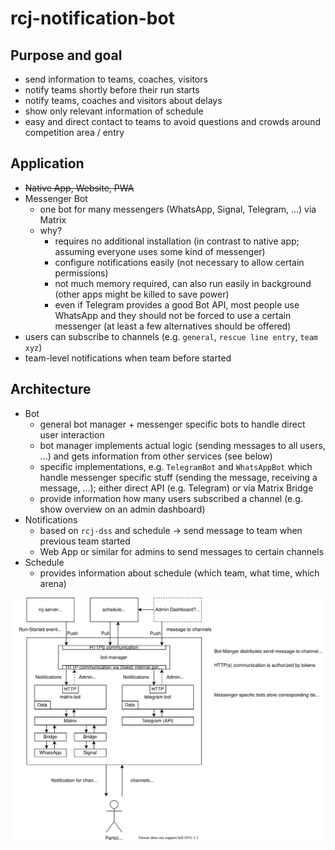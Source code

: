 # rcj-notification-bot

## Purpose and goal

* send information to teams, coaches, visitors
* notify teams shortly before their run starts
* notify teams, coaches and visitors about delays
* show only relevant information of schedule
* easy and direct contact to teams to avoid questions and crowds around competition area / entry

## Application

* <s>Native App, Website, PWA</s>
* Messenger Bot
  * one bot for many messengers (WhatsApp, Signal, Telegram, ...) via Matrix
  * why?
    * requires no additional installation (in contrast to native app; assuming everyone uses some kind of messenger)
    * configure notifications easily (not necessary to allow certain permissions)
    * not much memory required, can also run easily in background (other apps might be killed to save power)
    * even if Telegram provides a good Bot API, most people use WhatsApp and they should not be forced to use a certain messenger (at least a few alternatives should be offered)
* users can subscribe to channels (e.g. `general`, `rescue line entry`, `team xyz`)
* team-level notifications when team before started

## Architecture

* Bot
  * general bot manager + messenger specific bots to handle direct user interaction
  * bot manager implements actual logic (sending messages to all users, ...) and gets information from other services (see below)
  * specific implementations, e.g. `TelegramBot` and `WhatsAppBot` which handle messenger specific stuff (sending the message, receiving a message, ...); either direct API (e.g. Telegram) or via Matrix Bridge
  * provide information how many users subscribed a channel (e.g. show overview on an admin dashboard)
* Notifications
  * based on `rcj-dss` and schedule &rarr; send message to team when previous team started
  * Web App or similar for admins to send messages to certain channels
* Schedule
  * provides information about schedule (which team, what time, which arena)

![Architecture of rcj-notification-bot](./docs/bot-architecture.svg)
